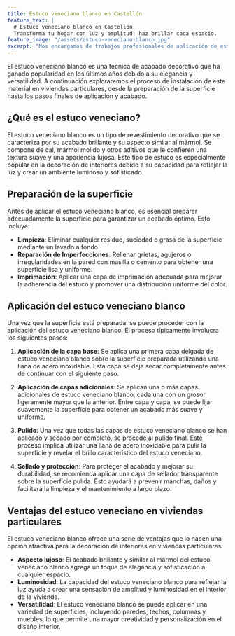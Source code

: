 ```yaml
---
title: Estuco veneciano blanco en Castellón
feature_text: |
  # Estuco veneciano blanco en Castellón
  Transforma tu hogar con luz y amplitud: haz brillar cada espacio.
feature_image: "/assets/estuco-veneciano-blanco.jpg"
excerpt: "Nos encargamos de trabajos profesionales de aplicación de estuco veneciano blanco en Castellón de la Plana y provincia."
---
```


El estuco veneciano blanco es una técnica de acabado decorativo que ha ganado popularidad en los últimos años debido a su elegancia y versatilidad. A continuación exploraremos el proceso de instalación de este material en viviendas particulares, desde la preparación de la superficie hasta los pasos finales de aplicación y acabado.

## ¿Qué es el estuco veneciano?

El estuco veneciano blanco es un tipo de revestimiento decorativo que se caracteriza por su acabado brillante y su aspecto similar al mármol. Se compone de cal, mármol molido y otros aditivos que le confieren una textura suave y una apariencia lujosa. Este tipo de estuco es especialmente popular en la decoración de interiores debido a su capacidad para reflejar la luz y crear un ambiente luminoso y sofisticado.

## Preparación de la superficie

Antes de aplicar el estuco veneciano blanco, es esencial preparar adecuadamente la superficie para garantizar un acabado óptimo. Esto incluye:

- **Limpieza**: Eliminar cualquier residuo, suciedad o grasa de la superficie mediante un lavado a fondo.
- **Reparación de Imperfecciones**: Rellenar grietas, agujeros o irregularidades en la pared con masilla o cemento para obtener una superficie lisa y uniforme.
- **Imprimación**: Aplicar una capa de imprimación adecuada para mejorar la adherencia del estuco y promover una distribución uniforme del color.

## Aplicación del estuco veneciano blanco

Una vez que la superficie está preparada, se puede proceder con la aplicación del estuco veneciano blanco. El proceso típicamente involucra los siguientes pasos:

1. **Aplicación de la capa base**: Se aplica una primera capa delgada de estuco veneciano blanco sobre la superficie preparada utilizando una llana de acero inoxidable. Esta capa se deja secar completamente antes de continuar con el siguiente paso.

2. **Aplicación de capas adicionales**: Se aplican una o más capas adicionales de estuco veneciano blanco, cada una con un grosor ligeramente mayor que la anterior. Entre capa y capa, se puede lijar suavemente la superficie para obtener un acabado más suave y uniforme.

3. **Pulido**: Una vez que todas las capas de estuco veneciano blanco se han aplicado y secado por completo, se procede al pulido final. Este proceso implica utilizar una llana de acero inoxidable para pulir la superficie y revelar el brillo característico del estuco veneciano.

4. **Sellado y protección**: Para proteger el acabado y mejorar su durabilidad, se recomienda aplicar una capa de sellador transparente sobre la superficie pulida. Esto ayudará a prevenir manchas, daños y facilitará la limpieza y el mantenimiento a largo plazo.

## Ventajas del estuco veneciano en viviendas particulares

El estuco veneciano blanco ofrece una serie de ventajas que lo hacen una opción atractiva para la decoración de interiores en viviendas particulares:

- **Aspecto lujoso**: El acabado brillante y similar al mármol del estuco veneciano blanco agrega un toque de elegancia y sofisticación a cualquier espacio.
- **Luminosidad**: La capacidad del estuco veneciano blanco para reflejar la luz ayuda a crear una sensación de amplitud y luminosidad en el interior de la vivienda.
- **Versatilidad**: El estuco veneciano blanco se puede aplicar en una variedad de superficies, incluyendo paredes, techos, columnas y muebles, lo que permite una mayor creatividad y personalización en el diseño interior.



